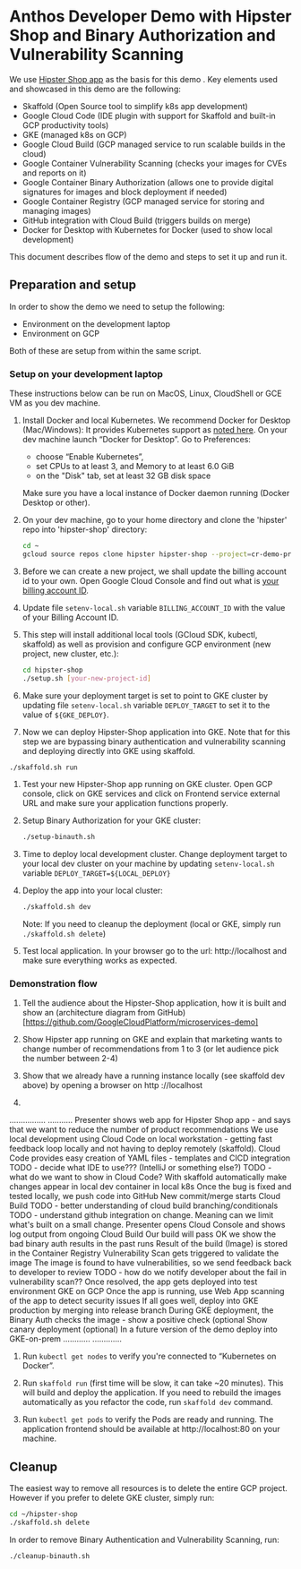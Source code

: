 # Anthos Developer Demo with Hipster Shop and Binary Authorization and Vulnerability Scanning

We use [Hipster Shop app](https://github.com/GoogleCloudPlatform/microservices-demo) as the basis for this demo
. Key elements used and showcased in this demo are the following:

- Skaffold (Open Source tool to simplify k8s app development)
- Google Cloud Code (IDE plugin with support for Skaffold and built-in GCP productivity tools)
- GKE (managed k8s on GCP)
- Google Cloud Build (GCP managed service to run scalable builds in the cloud)
- Google Container Vulnerability Scanning (checks your images for CVEs and reports on it)
- Google Container Binary Authorization (allows one to provide digital signatures for images and block deployment if
 needed)
- Google Container Registry (GCP managed service for storing and managing images)
- GitHub integration with Cloud Build (triggers builds on merge)
- Docker for Desktop with Kubernetes for Docker (used to show local development)

This document describes flow of the demo and steps to set it up and run it.

## Preparation and setup

In order to show the demo we need to setup the following:

- Environment on the development laptop
- Environment on GCP

Both of these are setup from within the same script.

### Setup on your development laptop

These instructions below can be run on MacOS, Linux, CloudShell or GCE VM as you dev machine.

1. Install Docker and local Kubernetes. We recommend Docker for Desktop (Mac/Windows): It provides Kubernetes
 support as [noted here](https://docs.docker.com/docker-for-mac/kubernetes/). On your dev machine launch 
 “Docker for Desktop”. Go to Preferences:

   - choose “Enable Kubernetes”,
   - set CPUs to at least 3, and Memory to at least 6.0 GiB
   - on the "Disk" tab, set at least 32 GB disk space
   
   Make sure you have a local instance of Docker daemon running (Docker Desktop or other).
   
1. On your dev machine, go to your home directory and clone the 'hipster' repo into 'hipster-shop' directory:

    ```sh
    cd ~
    gcloud source repos clone hipster hipster-shop --project=cr-demo-project
    ```   

1. Before we can create a new project, we shall update the billing account id to your own. Open Google Cloud Console
 and find out what is [your billing account ID](https://pantheon.corp.google.com/billing/00199B-DAB963-FE83DD/manage?organizationId=433637338589).
 
1. Update file `setenv-local.sh` variable `BILLING_ACCOUNT_ID` with the value of your Billing Account ID.

1. This step will install additional local tools (GCloud SDK, kubectl, skaffold) as well
as provision and configure GCP environment (new project, new cluster, etc.):

   ```sh
   cd hipster-shop
   ./setup.sh [your-new-project-id]
   ```    

1. Make sure your deployment target is set to point to GKE cluster by updating file `setenv-local.sh` variable
 `DEPLOY_TARGET` to set it to the value of `${GKE_DEPLOY}`.
      
 1. Now we can deploy Hipster-Shop application into GKE. Note that for this step we are bypassing binary
 authentication and vulnerability scanning and deploying directly into GKE using skaffold. 

   ```sh
   ./skaffold.sh run
   ```    

1. Test your new Hipster-Shop app running on GKE cluster. Open GCP console, click on GKE services and click on Frontend
 service external URL and make sure your application functions properly.
 
1. Setup Binary Authorization for your GKE cluster:

    ```sh
    ./setup-binauth.sh
    ``` 
 
1. Time to deploy local development cluster. Change deployment target to your local dev cluster on your machine by
 updating `setenv-local.sh` variable `DEPLOY_TARGET=${LOCAL_DEPLOY}`
 
1. Deploy the app into your local cluster:

    ```sh
    ./skaffold.sh dev
    ``` 
   Note: If you need to cleanup the deployment (local or GKE, simply run `./skaffold.sh delete`)
   
1. Test local application. In your browser go to the url: http://localhost and make sure everything works as expected.  
 
### Demonstration flow

1. Tell the audience about the Hipster-Shop application, how it is built and show an (architecture diagram from
 GitHub)[https://github.com/GoogleCloudPlatform/microservices-demo] 
 
1. Show Hipster app running on GKE and explain that marketing wants to change number of recommendations from 1
 to 3 (or let audience pick the number between 2-4)
 
1. Show that we already have a running instance locally (see skaffold dev above) by opening a browser on http
://localhost

1.   
 
 
 ................
 ...........
 Presenter shows web app for Hipster Shop app - and says that we want to reduce the number of product recommendations
 We use local development using Cloud Code on local workstation - getting fast feedback loop locally and not having to deploy remotely (skaffold). Cloud Code provides easy creation of YAML files - templates and CICD integration
 TODO - decide what IDE to use??? (IntelliJ or something else?)
 TODO - what do we want to show in Cloud Code?
 With skaffold automatically make changes appear in local dev container in local k8s
 Once the bug is fixed and tested locally, we push code into GitHub
 New commit/merge starts Cloud Build
 TODO - better understanding of cloud build branching/conditionals
 TODO - understand github integration on change. Meaning can we limit what's built on a small change.
 Presenter opens Cloud Console and shows log output from ongoing Cloud Build
 Our build will pass OK
 we show the bad binary auth results in the past runs
 Result of the build (Image) is stored in the Container Registry 
 Vulnerability Scan gets triggered to validate the image
 The image is found to have vulnerabilities, so we send feedback back to developer to review
 TODO - how do we notify developer about the fail in vulnerability scan??
 Once resolved, the app gets deployed into test environment GKE on GCP
 Once the app is running, use Web App scanning of the app to detect security issues
 If all goes well, deploy into GKE production by merging into release branch
 During GKE deployment, the Binary Auth checks the image - show a positive check
 (optional Show canary deployment
 (optional) In a future version of the demo deploy into GKE-on-prem
 ............
 .............

1. Run `kubectl get nodes` to verify you're connected to “Kubernetes on Docker”.

1. Run `skaffold run` (first time will be slow, it can take ~20 minutes).
   This will build and deploy the application. If you need to rebuild the images
   automatically as you refactor the code, run `skaffold dev` command.

1. Run `kubectl get pods` to verify the Pods are ready and running. The
   application frontend should be available at http://localhost:80 on your
   machine.
   
## Cleanup

The easiest way to remove all resources is to delete the entire GCP project. However if you prefer to delete GKE
 cluster, simply run:
 
```sh
cd ~/hipster-shop
./skaffold.sh delete
```

In order to remove Binary Authentication and Vulnerability Scanning, run: 

```sh
./cleanup-binauth.sh
```

